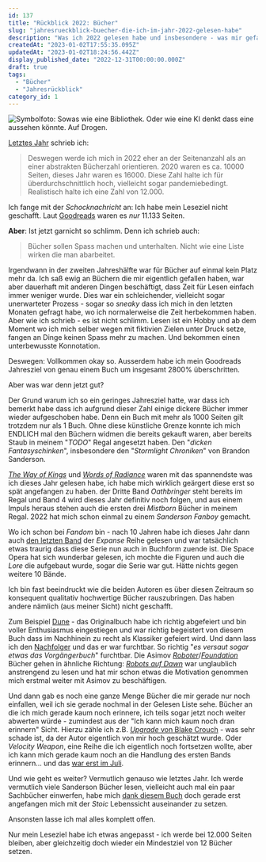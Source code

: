 ```yaml
---
id: 137
title: "Rückblick 2022: Bücher"
slug: "jahresrueckblick-buecher-die-ich-im-jahr-2022-gelesen-habe"
description: "Was ich 2022 gelesen habe und insbesondere - was mir gefallen hat. Aber auch ein bisschen was mir nicht gefallen hat. So ein bisschen von allen. "
createdAt: "2023-01-02T17:55:35.095Z"
updatedAt: "2023-01-02T18:24:56.442Z"
display_published_date: "2022-12-31T00:00:00.000Z"
draft: true
tags:
  - "Bücher"
  - "Jahresrückblick"
category_id: 1
---
```


![Symbolfoto: Sowas wie eine Bibliothek. Oder wie eine KI denkt dass eine aussehen könnte. Auf Drogen.](https://res.cloudinary.com/dlsll9dkn/image/upload/v1672679549/Izhd_K5_C4sp_G6zz0_D7_E74_4_e0tum_4x_e73cdd7afc.jpg)

[Letztes Jahr](https://www.flore.nz/blog/mein-jahr-in-buechern-reading-challenge-2021) schrieb ich:

> Deswegen werde ich mich in 2022 eher an der Seitenanzahl als an einer abstrakten Bücherzahl orientieren. 2020 waren es ca. 10000 Seiten, dieses Jahr waren es 16000. Diese Zahl halte ich für überdurchschnittlich hoch, vielleicht sogar pandemiebedingt. Realistisch halte ich eine Zahl von 12.000.

Ich fange mit der _Schocknachricht_ an: Ich habe mein Leseziel nicht geschafft. Laut [Goodreads](https://www.goodreads.com/user/year_in_books/2022/64751703) waren es _nur_ 11.133 Seiten. 

**Aber**: Ist jetzt garnicht so schlimm. Denn ich schrieb auch: 

> Bücher sollen Spass machen und unterhalten. Nicht wie eine Liste wirken die man abarbeitet.

Irgendwann in der zweiten Jahreshälfte war für Bücher auf einmal kein Platz mehr da. Ich saß ewig an Büchern die mir eigentlich gefallen haben, war aber dauerhaft mit anderen Dingen beschäftigt, dass Zeit für Lesen einfach immer weniger wurde. Dies war ein schleichender, vielleicht sogar unerwarteter Prozess - sogar so _sneaky_ dass ich mich in den letzten Monaten gefragt habe, wo ich normalerweise die Zeit herbekommen haben. Aber wie ich schrieb - es ist nicht schlimm. Lesen ist ein Hobby und ab dem Moment wo ich mich selber wegen mit fiktivien Zielen unter Druck setze, fangen an Dinge keinen Spass mehr zu machen. Und bekommen einen unterbewusste Konnotation. 

Deswegen: Vollkommen okay so. Ausserdem habe ich mein Goodreads Jahresziel von genau einem Buch um insgesamt 2800% überschritten. 

Aber was war denn jetzt gut? 

<!--more-->

Der Grund warum ich so ein geringes Jahresziel hatte, war dass ich bemerkt habe dass ich aufgrund dieser Zahl einige dickere Bücher immer wieder aufgeschoben habe. Denn ein Buch mit mehr als 1000 Seiten gilt trotzdem nur als 1 Buch. Ohne diese künstliche Grenze konnte ich mich ENDLICH mal den Büchern widmen die bereits gekauft waren, aber bereits Staub in meinem "_TODO_" Regal angesetzt haben. Den "_dicken Fantasyschinken_", insbesondere den "_Stormlight Chroniken_" von Brandon Sanderson. 

[_The Way of Kings_](https://www.flore.nz/blog/the-way-of-the-kings-brandon-sanderson-stormlight-archives-1) und [_Words of Radiance_](https://www.flore.nz/blog/words-of-radiance-brandon-sanderson-stormlight-archives-2) waren mit das spannendste was ich dieses Jahr gelesen habe, ich habe mich wirklich geärgert diese erst so spät angefangen zu haben. der Dritte Band _Oathbringer_ steht bereits im Regal und Band 4 wird dieses Jahr definitiv noch folgen, und aus einem Impuls heraus stehen auch die ersten drei _Mistborn_ Bücher in meinem Regal. 2022 hat mich schon einmal zu einem _Sanderson Fanboy_ gemacht. 

Wo ich schon bei _Fandom_ bin - nach 10 Jahren habe ich dieses Jahr dann auch [den letzten Band](https://www.flore.nz/blog/leviathan-falls-james-s-a-corey-the-expanse-9) der _Expanse_ Reihe gelesen und war tatsächlich etwas traurig dass diese Serie nun auch in Buchform zuende ist. Die Space Opera hat sich wunderbar gelesen, ich mochte die Figuren und auch die _Lore_ die aufgebaut wurde, sogar die Serie war gut. Hätte nichts gegen weitere 10 Bände. 

Ich bin fast beeindruckt wie die beiden Autoren es über diesen Zeitraum so konsequent qualitativ hochwertige Bücher rauszubringen. Das haben andere nämlich (aus meiner Sicht) nicht geschafft. 

Zum Beispiel [Dune](https://www.flore.nz/blog/dune-frank-herbert-dune-1) - das Originalbuch habe ich richtig abgefeiert und bin voller Enthusiasmus eingestiegen und war richtig begeistert von diesem Buch dass im Nachhinein zu recht als Klassiker gefeiert wird. Und dann lass ich den [Nachfolger](https://www.flore.nz/blog/dune-messiah-frank-herbert-dune-2) und das er war furchtbar. So richtig "_es versaut sogar etwas das Vorgängerbuch_" furchtbar. 
Die Asimov [_Roboter_](https://www.flore.nz/series/robots)/[_Foundation_](https://www.flore.nz/series/foundation-universe) Bücher gehen in ähnliche Richtung: [_Robots auf Dawn_](https://www.flore.nz/blog/the-robots-of-dawn-isaac-asimov-robots-3) war unglaublich anstrengend zu lesen und hat mir schon etwas die Motivation genommen mich erstmal weiter mit Asimov zu beschäftigen. 

Und dann gab es noch eine ganze Menge Bücher die mir gerade nur noch einfallen, weil ich sie gerade nochmal in der Gelesen Liste sehe. Bücher an die ich mich gerade kaum noch erinnere, ich teils sogar jetzt noch weiter abwerten würde - zumindest aus der "Ich kann mich kaum noch dran erinnern" Sicht. Hierzu zähle ich z.B. [_Upgrade_ von Blake Crouch](https://www.flore.nz/blog/upgrade-blake-crouch) - was sehr schade ist, da der Autor eigentlich von mir hoch geschätzt wurde. Oder _Velocity Weapon_, eine Reihe die ich eigentlich noch fortsetzen wollte, aber ich kann mich gerade kaum noch an die Handlung des ersten Bands erinnern... und das [war erst im Juli](https://www.flore.nz/blog/velocity-weapon-megan-e-o-keefe-protectorate-1). 

Und wie geht es weiter? Vermutlich genauso wie letztes Jahr. Ich werde vermutlich viele Sanderson Bücher lesen, vielleicht auch mal ein paar Sachbücher einwerfen, habe mich [dank diesem Buch](https://www.flore.nz/blog/the-subtle-art-of-not-giving-a-fuck-mark-manson) doch gerade erst angefangen mich mit der _Stoic_ Lebenssicht auseinander zu setzen. 

Ansonsten lasse ich mal alles komplett offen. 

Nur mein Leseziel habe ich etwas angepasst - ich werde bei 12.000 Seiten bleiben, aber gleichzeitig doch wieder ein Mindestziel von 12 Bücher setzen.